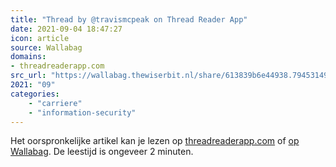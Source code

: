 ```yaml
---
title: "Thread by @travismcpeak on Thread Reader App"
date: 2021-09-04 18:47:27
icon: article
source: Wallabag
domains:
- threadreaderapp.com
src_url: "https://wallabag.thewiserbit.nl/share/613839b6e44938.79453149"
2021: "09"
categories:
    - "carriere"
    - "information-security"
---
```

Het oorspronkelijke artikel kan je lezen op [threadreaderapp.com](https://threadreaderapp.com/thread/1429191407453933569.html) of [op Wallabag](https://wallabag.thewiserbit.nl/share/613839b6e44938.79453149). De leestijd is ongeveer 2 minuten.